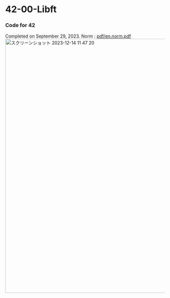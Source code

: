 # 42-00-Libft
### Code for 42
Completed on September 29, 2023.
Norm : [pdf/en.norm.pdf](https://github.com/42School/norminette/blob/master/pdf/en.norm.pdf)
<img width="801" alt="スクリーンショット 2023-12-14 11 47 20" src="https://github.com/sino31/42-00-Libft/assets/105647930/89fb99a3-3b60-42e8-aa4d-9bdf77c94267">
